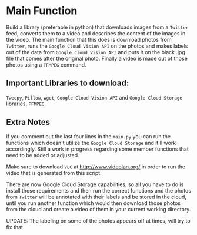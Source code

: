 # **Main Function**
  Build a library (preferable in python) that downloads images from a `Twitter` feed, converts them to a video and describes the content of the images in the video. The main function that this does is download photos from `Twitter`, runs the `Google Cloud Vision API` on the photos and makes labels out of the data from `Google Cloud Vision API` and puts it on the black .jpg file that comes after the original photo. Finally a video is made out of those photos using a `FFMPEG` command.


## **Important Libraries to download:**
  `Tweepy`, `Pillow`, `wget`, `Google Cloud Vision API` and `Google Cloud Storage` libraries, `FFMPEG`

## **Extra Notes**  
If you comment out the last four lines in the `main.py` you can run the functions which doesn't utilize the `Google Cloud Storage` and it'll work accordingly. Still a work in progress regarding some member functions that need to be added or adjusted. 

Make sure to download `VLC` at http://www.videolan.org/ in order to run the video that is generated from this script.

There are now Google Cloud Storage capabilities, so all you have to do is install those requirements and then run the correct functions and the photos from `Twitter` will be annotated with their labels and be stored in the cloud, until you run another function which would then download those photos from the cloud and create a video of them in your current working directory.

UPDATE: The labeling on some of the photos appears off at times, will try to fix that


